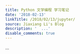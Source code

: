 ```yaml
---
title: Python 文学编程 学习笔记
date: '2018-02-13'
linkTitle: /2018/02/13/jupyter/
source: Jiaxiang Li's Blog
description: '  ...'
disable_comments: true
---
```

  ...